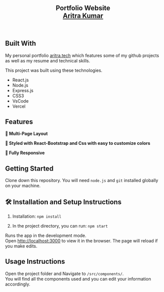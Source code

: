<h2 align="center">
  Portfolio Website <br/>
  <a href="https://aritra-portfolio-six.vercel.app/" target="_blank">Aritra Kumar</a>
</h2>
<!-- <div align="center">
  <img alt="Demo" src="./Images/readme-img1.png" />
</div> -->

<br/>

<!--
<h3 align="center">
    🔹
    <a href="https://github.com/aritrakumar/Portfolio/issues">Report Bug</a> &nbsp; &nbsp;
    🔹
    <a href="https://github.com/aritrakumar/Portfolio/issues">Request Feature</a>
</h3>

## TL;DR

You can fork this repo to modify and make changes of your own. Please give me proper credit by linking back to [aritrakumar](https://github.com/aritrakumar/Portfolio). Thanks!
-->
## Built With

My personal portfolio <a href="https://aritra-portfolio-six.vercel.app/" target="_blank">aritra.tech</a> which features some of my github projects as well as my resume and technical skills.<br/>

This project was built using these technologies.

- React.js
- Node.js
- Express.js
- CSS3
- VsCode
- Vercel

## Features

**📖 Multi-Page Layout**

**🎨 Styled with React-Bootstrap and Css with easy to customize colors**

**📱 Fully Responsive**

## Getting Started

Clone down this repository. You will need `node.js` and `git` installed globally on your machine.

## 🛠 Installation and Setup Instructions

1. Installation: `npm install`

2. In the project directory, you can run: `npm start`

Runs the app in the development mode.\
Open [http://localhost:3000](http://localhost:3000) to view it in the browser.
The page will reload if you make edits.

## Usage Instructions

Open the project folder and Navigate to `/src/components/`. <br/>
You will find all the components used and you can edit your information accordingly.
